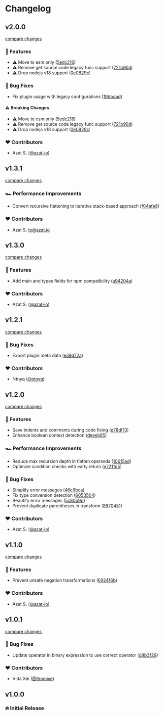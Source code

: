 # Changelog

## v2.0.0

[compare changes](https://github.com/azat-io/eslint-plugin-de-morgan/compare/v1.3.1...v2.0.0)

### 🚀 Features

- ⚠️ Move to esm only ([5edc216](https://github.com/azat-io/eslint-plugin-de-morgan/commit/5edc216))
- ⚠️ Remove get source code legacy func support ([721b90d](https://github.com/azat-io/eslint-plugin-de-morgan/commit/721b90d))
- ⚠️ Drop nodejs v18 support ([0e0829c](https://github.com/azat-io/eslint-plugin-de-morgan/commit/0e0829c))

### 🐞 Bug Fixes

- Fix plugin usage with legacy configurations ([19bbaad](https://github.com/azat-io/eslint-plugin-de-morgan/commit/19bbaad))

#### ⚠️ Breaking Changes

- ⚠️ Move to esm only ([5edc216](https://github.com/azat-io/eslint-plugin-de-morgan/commit/5edc216))
- ⚠️ Remove get source code legacy func support ([721b90d](https://github.com/azat-io/eslint-plugin-de-morgan/commit/721b90d))
- ⚠️ Drop nodejs v18 support ([0e0829c](https://github.com/azat-io/eslint-plugin-de-morgan/commit/0e0829c))

### ❤️ Contributors

- Azat S. ([@azat-io](https://github.com/azat-io))

## v1.3.1

[compare changes](https://github.com/azat-io/eslint-plugin-de-morgan/compare/v1.3.0...v1.3.1)

### 🏎 Performance Improvements

- Convert recursive flattening to iterative stack-based approach ([f04afa8](https://github.com/azat-io/eslint-plugin-de-morgan/commit/f04afa8))

### ❤️ Contributors

- Azat S. <to@azat.io>

## v1.3.0

[compare changes](https://github.com/azat-io/eslint-plugin-de-morgan/compare/v1.2.1...v1.3.0)

### 🚀 Features

- Add main and types fields for npm compatibility ([a94204a](https://github.com/azat-io/eslint-plugin-de-morgan/commit/a94204a))

### ❤️ Contributors

- Azat S. ([@azat-io](https://github.com/azat-io))

## v1.2.1

[compare changes](https://github.com/azat-io/eslint-plugin-de-morgan/compare/v1.2.0...v1.2.1)

### 🐞 Bug Fixes

- Export plugin meta data ([e39d72a](https://github.com/azat-io/eslint-plugin-de-morgan/commit/e39d72a))

### ❤️ Contributors

- Ntnyq ([@ntnyq](https://github.com/ntnyq))

## v1.2.0

[compare changes](https://github.com/azat-io/eslint-plugin-de-morgan/compare/v1.1.0...v1.2.0)

### 🚀 Features

- Save indents and comments during code fixing ([e78df10](https://github.com/azat-io/eslint-plugin-de-morgan/commit/e78df10))
- Enhance boolean context detection ([deeeb85](https://github.com/azat-io/eslint-plugin-de-morgan/commit/deeeb85))

### 🏎 Performance Improvements

- Reduce max recursion depth in flatten operands ([10615ad](https://github.com/azat-io/eslint-plugin-de-morgan/commit/10615ad))
- Optimize condition checks with early return ([e7211d5](https://github.com/azat-io/eslint-plugin-de-morgan/commit/e7211d5))

### 🐞 Bug Fixes

- Simplify error messages ([46e9bca](https://github.com/azat-io/eslint-plugin-de-morgan/commit/46e9bca))
- Fix type conversion detection ([6053504](https://github.com/azat-io/eslint-plugin-de-morgan/commit/6053504))
- Beautify error messages ([5c80b9d](https://github.com/azat-io/eslint-plugin-de-morgan/commit/5c80b9d))
- Prevent duplicate parentheses in transform ([8670451](https://github.com/azat-io/eslint-plugin-de-morgan/commit/8670451))

### ❤️ Contributors

- Azat S. ([@azat-io](https://github.com/azat-io))

## v1.1.0

[compare changes](https://github.com/azat-io/eslint-plugin-de-morgan/compare/v1.0.1...v1.1.0)

### 🚀 Features

- Prevent unsafe negation transformations ([692416b](https://github.com/azat-io/eslint-plugin-de-morgan/commit/692416b))

### ❤️ Contributors

- Azat S. ([@azat-io](http://github.com/azat-io))

## v1.0.1

[compare changes](https://github.com/azat-io/eslint-plugin-de-morgan/compare/v1.0.0...v1.0.1)

### 🐞 Bug Fixes

- Update operator in binary expression to use correct operator ([d9b3f29](https://github.com/azat-io/eslint-plugin-de-morgan/commit/d9b3f29))

### ❤️ Contributors

- Vida Xie ([@9romise](http://github.com/9romise))

## v1.0.0

### 🔥️️ Initial Release
